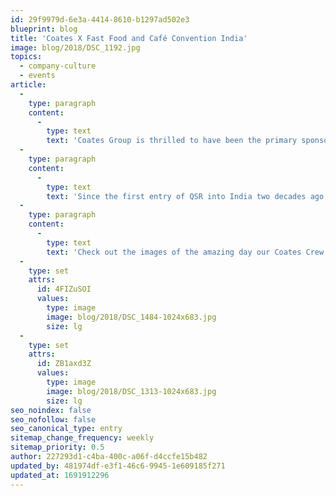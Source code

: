 ```yaml
---
id: 29f9979d-6e3a-4414-8610-b1297ad502e3
blueprint: blog
title: 'Coates X Fast Food and Café Convention India'
image: blog/2018/DSC_1192.jpg
topics:
  - company-culture
  - events
article:
  -
    type: paragraph
    content:
      -
        type: text
        text: 'Coates Group is thrilled to have been the primary sponsor for the Fast Food and Café Convention, India’s first ever conference bringing together the leaders of India’s QSR industry. The event, held on the 29th of November, presented an amazing chance for those involved within the fast food and café industry to share ideas, thoughts and inspiration.'
  -
    type: paragraph
    content:
      -
        type: text
        text: 'Since the first entry of QSR into India two decades ago, the industry has seen a significant growth, with it reported to exponentially boom within the next 5 years. The event provided a great opportunity for Coates to meet new clients and show them the future of digital signage.'
  -
    type: paragraph
    content:
      -
        type: text
        text: 'Check out the images of the amazing day our Coates Crew had at the Fast Food and Café Convention below.'
  -
    type: set
    attrs:
      id: 4FIZuSOI
      values:
        type: image
        image: blog/2018/DSC_1484-1024x683.jpg
        size: lg
  -
    type: set
    attrs:
      id: ZB1axd3Z
      values:
        type: image
        image: blog/2018/DSC_1313-1024x683.jpg
        size: lg
seo_noindex: false
seo_nofollow: false
seo_canonical_type: entry
sitemap_change_frequency: weekly
sitemap_priority: 0.5
author: 227293d1-c4ba-400c-a06f-d4ccfe15b482
updated_by: 481974df-e3f1-46c6-9945-1e609185f271
updated_at: 1691912296
---
```

